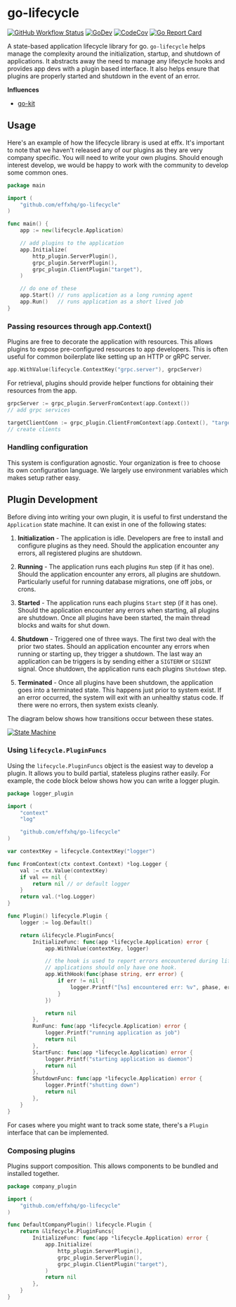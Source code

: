 # go-lifecycle

[![GitHub Workflow Status](https://github.com/effxhq/go-lifecycle/workflows/branch/badge.svg)](#tbd)
[![GoDev](https://img.shields.io/badge/go.dev-reference-007d9c?logo=go&logoColor=white&style=flat-square)](https://pkg.go.dev/github.com/effxhq/go-lifecycle?tab=doc)
[![CodeCov](https://codecov.io/gh/effxhq/go-lifecycle/branch/main/graph/badge.svg)](https://codecov.io/gh/effxhq/go-lifecycle)
[![Go Report Card](https://goreportcard.com/badge/effxhq/go-lifecycle)](https://goreportcard.com/report/effxhq/go-lifecycle)

A state-based application lifecycle library for go. `go-lifecycle` helps manage the complexity around the
initialization, startup, and shutdown of applications. It abstracts away the need to manage any lifecycle hooks and
provides app devs with a plugin based interface. It also helps ensure that plugins are properly started and shutdown
in the event of an error.

**Influences**

* [go-kit](https://github.com/go-kit/kit)

## Usage

Here's an example of how the lifecycle library is used at effx. It's important to note that we haven't released any of
our plugins as they are very company specific. You will need to write your own plugins. Should enough interest develop,
we would be happy to work with the community to develop some common ones.

```go
package main

import (
	"github.com/effxhq/go-lifecycle"
)

func main() {
	app := new(lifecycle.Application)

	// add plugins to the application
	app.Initialize(
		http_plugin.ServerPlugin(),
		grpc_plugin.ServerPlugin(),
		grpc_plugin.ClientPlugin("target"),
	)

	// do one of these
	app.Start() // runs application as a long running agent
	app.Run()   // runs application as a short lived job
}
```

### Passing resources through app.Context()

Plugins are free to decorate the application with resources. This allows plugins to expose pre-configured resources to
app developers. This is often useful for common boilerplate like setting up an HTTP or gRPC server.

```go
app.WithValue(lifecycle.ContextKey("grpc.server"), grpcServer)
```

For retrieval, plugins should provide helper functions for obtaining their resources from the app.

```go
grpcServer := grpc_plugin.ServerFromContext(app.Context())
// add grpc services

targetClientConn := grpc_plugin.ClientFromContext(app.Context(), "target")
// create clients
```

### Handling configuration

This system is configuration agnostic. Your organization is free to choose its own configuration language. We largely
use environment variables which makes setup rather easy.

## Plugin Development

Before diving into writing your own plugin, it is useful to first understand the `Application` state machine. It can
exist in one of the following states:

1. **Initialization** - The application is idle. Developers are free to install and configure plugins as they need.
   Should the application encounter any errors, all registered plugins are shutdown.

1. **Running** - The application runs each plugins `Run` step (if it has one). Should the application encounter any
   errors, all plugins are shutdown. Particularly useful for running database migrations, one off jobs, or crons.

1. **Started** - The application runs each plugins `Start` step (if it has one). Should the application encounter any
   errors when starting, all plugins are shutdown. Once all plugins have been started, the main thread blocks and waits
   for shut down.

1. **Shutdown** - Triggered one of three ways. The first two deal with the prior two states. Should an application
   encounter any errors when running or starting up, they trigger a shutdown. The last way an application can be
   triggers is by sending either a `SIGTERM` or `SIGINT` signal. Once shutdown, the application runs each
   plugins `Shutdown` step.

1. **Terminated** - Once all plugins have been shutdown, the application goes into a terminated state. This happens just
   prior to system exist. If an error occurred, the system will exit with an unhealthy status code. If there were no
   errors, then system exists cleanly.

The diagram below shows how transitions occur between these states.

[![State Machine](https://mermaid.ink/img/eyJjb2RlIjoiZ3JhcGggTFJcbiAgIFxuICAgKiAtLSBJbml0aWFsaXplIC0tPiAqXG4gICAqIC0tIFN0YXJ0IC0tPiBzdGFydGVkXG4gICAqIC0tIFJ1biAtLT4gcnVubmluZ1xuICAgKiAtLSBlcnIgLS0-IHNodXRkb3duXG5cbiAgIG9zLlNJR1RFUk0gLS0-IHNodXRkb3duXG4gICBzdGFydGVkIC0tIGVyciAtLT4gc2h1dGRvd25cbiAgIHJ1bm5pbmcgLS0gZXJyPyAtLT4gc2h1dGRvd25cblxuICAgc2h1dGRvd24gLS0-IHRlcm1pbmF0ZWRcbiIsIm1lcm1haWQiOnt9LCJ1cGRhdGVFZGl0b3IiOmZhbHNlLCJhdXRvU3luYyI6dHJ1ZSwidXBkYXRlRGlhZ3JhbSI6ZmFsc2V9)](https://mermaid-js.github.io/mermaid-live-editor/edit##eyJjb2RlIjoiZ3JhcGggTFJcbiAgIFxuICAgKiAtLSBJbml0aWFsaXplIC0tPiAqXG4gICAqIC0tIFN0YXJ0IC0tPiBzdGFydGVkXG4gICAqIC0tIFJ1biAtLT4gcnVubmluZ1xuICAgKiAtLSBlcnIgLS0-IHNodXRkb3duXG5cbiAgIG9zLlNJR1RFUk0gLS0-IHNodXRkb3duXG4gICBzdGFydGVkIC0tIGVyciAtLT4gc2h1dGRvd25cbiAgIG1pZ3JhdGluZyAtLSBlcnI_IC0tPiBzaHV0ZG93blxuXG4gICBzaHV0ZG93biAtLT4gdGVybWluYXRlZFxuIiwibWVybWFpZCI6Int9IiwidXBkYXRlRWRpdG9yIjpmYWxzZSwiYXV0b1N5bmMiOnRydWUsInVwZGF0ZURpYWdyYW0iOmZhbHNlfQ)

### Using `lifecycle.PluginFuncs`

Using the `lifecycle.PluginFuncs` object is the easiest way to develop a plugin. It allows you to build partial,
stateless plugins rather easily. For example, the code block below shows how you can write a logger plugin.

```go
package logger_plugin

import (
	"context"
	"log"

	"github.com/effxhq/go-lifecycle"
)

var contextKey = lifecycle.ContextKey("logger")

func FromContext(ctx context.Context) *log.Logger {
	val := ctx.Value(contextKey)
	if val == nil {
		return nil // or default logger
	}
	return val.(*log.Logger)
}

func Plugin() lifecycle.Plugin {
	logger := log.Default()

	return &lifecycle.PluginFuncs{
		InitializeFunc: func(app *lifecycle.Application) error {
			app.WithValue(contextKey, logger)

			// the hook is used to report errors encountered during lifecycle steps.
			// applications should only have one hook.
			app.WithHook(func(phase string, err error) {
				if err != nil {
					logger.Printf("[%s] encountered err: %v", phase, err)
				}
			})

			return nil
		},
		RunFunc: func(app *lifecycle.Application) error {
			logger.Printf("running application as job")
			return nil
		},
		StartFunc: func(app *lifecycle.Application) error {
			logger.Printf("starting application as daemon")
			return nil
		},
		ShutdownFunc: func(app *lifecycle.Application) error {
			logger.Printf("shutting down")
			return nil
		},
	}
}
```

For cases where you might want to track some state, there's a `Plugin` interface that can be implemented.

### Composing plugins

Plugins support composition. This allows components to be bundled and installed together.

```go
package company_plugin

import (
	"github.com/effxhq/go-lifecycle"
)

func DefaultCompanyPlugin() lifecycle.Plugin {
	return &lifecycle.PluginFuncs{
		InitializeFunc: func(app *lifecycle.Application) error {
			app.Initialize(
				http_plugin.ServerPlugin(),
				grpc_plugin.ServerPlugin(),
				grpc_plugin.ClientPlugin("target"),
			)
			return nil
		},
	}
}
```
